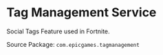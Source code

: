 # Tag Management Service

Social Tags Feature used in Fortnite.

Source Package: `com.epicgames.tagmanagement`
